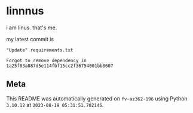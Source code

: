 # linnnus

i am linus. that's me.

my latest commit is

```
"Update" requirements.txt

Forgot to remove dependency in 1a25f03a887d5e114fbf15cc2f36754001bb8607
```

## Meta

This README was automatically generated on `fv-az362-196` using Python
`3.10.12` at `2023-08-19 05:31:51.702146`.
